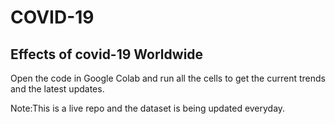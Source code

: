 # COVID-19
## Effects of covid-19 Worldwide

Open the code in Google Colab and run all the cells to get the current trends and the latest updates.

Note:This is a live repo and the dataset is being updated everyday.

